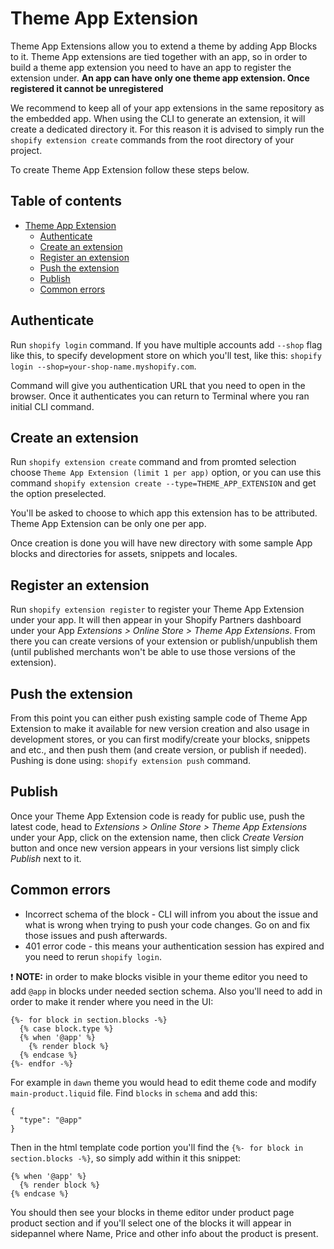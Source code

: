 # Theme App Extension

Theme App Extensions allow you to extend a theme by adding App Blocks to it. Theme App extensions are tied together with an app, so in order to build a theme app extension you need to have an app to register the extension under. **An app can have only one theme app extension. Once registered it cannot be unregistered**

We recommend to keep all of your app extensions in the same repository as the embedded app. When using the CLI to generate an extension, it will create a dedicated directory it. For this reason it is advised to simply run the `shopify extension create` commands from the root directory of your project.

To create Theme App Extension follow these steps below.

## Table of contents

-   [Theme App Extension](#theme-app-extension)
    -   [Authenticate](#authenticate)
    -   [Create an extension](#create-an-extension)
    -   [Register an extension](#register-an-extension)
    -   [Push the extension](#push-the-extension)
    -   [Publish](#publish)
    -   [Common errors](#common-errors)

## Authenticate

Run `shopify login` command. If you have multiple accounts add `--shop` flag like this, to specify development store on which you'll test, like this: `shopify login --shop=your-shop-name.myshopify.com`.

Command will give you authentication URL that you need to open in the browser. Once it authenticates you can return to Terminal where you ran initial CLI command.

## Create an extension

Run `shopify extension create` command and from promted selection choose `Theme App Extension (limit 1 per app)` option, or you can use this command `shopify extension create --type=THEME_APP_EXTENSION` and get the option preselected.

You'll be asked to choose to which app this extension has to be attributed. Theme App Extension can be only one per app.

Once creation is done you will have new directory with some sample App blocks and directories for assets, snippets and locales.

## Register an extension

Run `shopify extension register` to register your Theme App Extension under your app. It will then appear in your Shopify Partners dashboard under your App _Extensions > Online Store > Theme App Extensions_. From there you can create versions of your extension or publish/unpublish them (until published merchants won't be able to use those versions of the extension).

## Push the extension

From this point you can either push existing sample code of Theme App Extension to make it available for new version creation and also usage in development stores, or you can first modify/create your blocks, snippets and etc., and then push them (and create version, or publish if needed). Pushing is done using: `shopify extension push` command.

## Publish

Once your Theme App Extension code is ready for public use, push the latest code, head to _Extensions > Online Store > Theme App Extensions_ under your App, click on the extension name, then click _Create Version_ button and once new version appears in your versions list simply click _Publish_ next to it.

## Common errors

-   Incorrect schema of the block - CLI will infrom you about the issue and what is wrong when trying to push your code changes. Go on and fix those issues and push afterwards.
-   401 error code - this means your authentication session has expired and you need to rerun `shopify login`.

❗️ **NOTE:** in order to make blocks visible in your theme editor you need to add `@app` in blocks under needed section schema. Also you'll need to add in order to make it render where you need in the UI:

```liquid
{%- for block in section.blocks -%}
  {% case block.type %}
  {% when '@app' %}
    {% render block %}
  {% endcase %}
{%- endfor -%}
```

For example in `dawn` theme you would head to edit theme code and modify `main-product.liquid` file. Find `blocks` in `schema` and add this:

```liquid
{
  "type": "@app"
}
```

Then in the html template code portion you'll find the `{%- for block in section.blocks -%}`, so simply add within it this snippet:

```liquid
{% when '@app' %}
  {% render block %}
{% endcase %}
```

You should then see your blocks in theme editor under product page product section and if you'll select one of the blocks it will appear in sidepannel where Name, Price and other info about the product is present.
